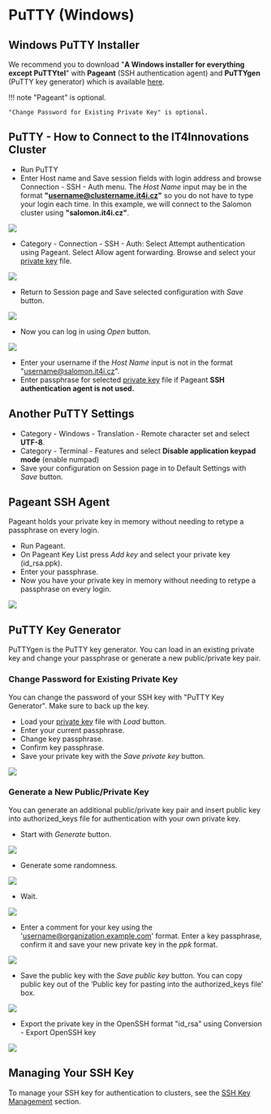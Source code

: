 # PuTTY (Windows)

## Windows PuTTY Installer

We recommend you to download "**A Windows installer for everything except PuTTYtel**" with **Pageant** (SSH authentication agent) and **PuTTYgen** (PuTTY key generator) which is available [here][a].

!!! note
    "Pageant" is optional.
    
    "Change Password for Existing Private Key" is optional.

## PuTTY - How to Connect to the IT4Innovations Cluster

* Run PuTTY
* Enter Host name and Save session fields with login address and browse Connection -  SSH - Auth menu. The _Host Name_ input may be in the format **"username@clustername.it4i.cz"** so you do not have to type your login each time. In this example, we will connect to the Salomon cluster using **"salomon.it4i.cz"**.

![](../../../img/PuTTY_host_Salomon.png)

* Category - Connection -  SSH - Auth:
      Select Attempt authentication using Pageant.
      Select Allow agent forwarding.
      Browse and select your [private key][2] file.

![](../../../img/PuTTY_keyV.png)

* Return to Session page and Save selected configuration with _Save_ button.

![](../../../img/PuTTY_save_Salomon.png)

* Now you can log in using _Open_ button.

![](../../../img/PuTTY_open_Salomon.png)

* Enter your username if the _Host Name_ input is not in the format "username@salomon.it4i.cz".
* Enter passphrase for selected [private key][2] file if Pageant **SSH authentication agent is not used.**

## Another PuTTY Settings

* Category - Windows - Translation - Remote character set and select **UTF-8**.
* Category - Terminal - Features and select **Disable application keypad mode** (enable numpad)
* Save your configuration on Session page in to Default Settings with _Save_ button.

## Pageant SSH Agent

Pageant holds your private key in memory without needing to retype a passphrase on every login.

* Run Pageant.
* On Pageant Key List press _Add key_ and select your private key (id_rsa.ppk).
* Enter your passphrase.
* Now you have your private key in memory without needing to retype a passphrase on every login.

![](../../../img/PageantV.png)

## PuTTY Key Generator

PuTTYgen is the PuTTY key generator. You can load in an existing private key and change your passphrase or generate a new public/private key pair.

### Change Password for Existing Private Key

You can change the password of your SSH key with "PuTTY Key Generator". Make sure to back up the key.

* Load your [private key][2] file with _Load_ button.
* Enter your current passphrase.
* Change key passphrase.
* Confirm key passphrase.
* Save your private key with the _Save private key_ button.

![](../../../img/PuttyKeygeneratorV.png)

### Generate a New Public/Private Key

You can generate an additional public/private key pair and insert public key into authorized_keys file for authentication with your own private key.

* Start with _Generate_ button.

![](../../../img/PuttyKeygenerator_001V.png)

* Generate some randomness.

![](../../../img/PuttyKeygenerator_002V.png)

* Wait.

![](../../../img/PuttyKeygenerator_003V.png)

* Enter a comment for your key using the 'username@organization.example.com' format.
      Enter a key passphrase, confirm it and save your new private key in the _ppk_ format.

![](../../../img/PuttyKeygenerator_004V.png)

* Save the public key with the _Save public key_ button.
      You can copy public key out of the ‘Public key for pasting into the authorized_keys file’ box.

![](../../../img/PuttyKeygenerator_005V.png)

* Export the private key in the OpenSSH format "id_rsa" using Conversion - Export OpenSSH key

![](../../../img/PuttyKeygenerator_006V.png)

## Managing Your SSH Key

To manage your SSH key for authentication to clusters, see the [SSH Key Management][3] section.

[1]: ./ssh-key-management.md

[1]: #putty
[2]: ssh-keys.md#how-to-add-your-own-key
[3]: ./ssh-key-management.md

[a]: http://www.chiark.greenend.org.uk/~sgtatham/putty/download.html
